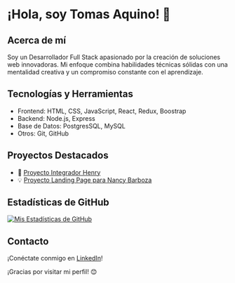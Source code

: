 # ¡Hola, soy Tomas Aquino! 👋

## Acerca de mí

Soy un Desarrollador Full Stack apasionado por la creación de soluciones web innovadoras. Mi enfoque combina habilidades técnicas sólidas con una mentalidad creativa y un compromiso constante con el aprendizaje.

## Tecnologías y Herramientas

- Frontend: HTML, CSS, JavaScript, React, Redux, Boostrap
- Backend: Node.js, Express
- Base de Datos: PostgresSQL, MySQL
- Otros: Git, GitHub

## Proyectos Destacados

- 🚀 [Proyecto Integrador Henry](https://github.com/TomasGaAqBz/Pi-Henry-Countries)
- 💡 [Proyecto Landing Page para Nancy Barboza ](https://github.com/TomasGaAqBz/TA-proyecto-NB)

## Estadísticas de GitHub

[![Mis Estadísticas de GitHub](https://github-readme-stats.vercel.app/api?username=TomasGaAqBz&show_icons=true&theme=radical)](https://github.com/TomasGaAqBz)

## Contacto

¡Conéctate conmigo en [LinkedIn](https://www.linkedin.com/in/tomas-gabriel-aquino-bajusz/)!

¡Gracias por visitar mi perfil! 😊
